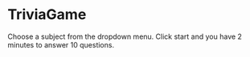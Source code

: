 # TriviaGame
Choose a subject from the dropdown menu.  Click start and you have 2 minutes to answer 10 questions.
